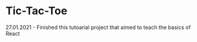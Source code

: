 # Tic-Tac-Toe

27.01.2021 - Finished this tutoarial project that aimed to teach the basics of React
